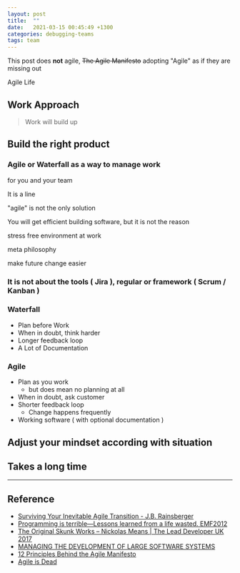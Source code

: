```yaml
---
layout: post
title:  ""
date:   2021-03-15 00:45:49 +1300
categories: debugging-teams
tags: team
---
```


This post does **not** agile,
~~The Agile Manifesto~~
adopting "Agile" as if they are missing out

Agile Life

## Work Approach

> Work will build up

## Build the right product

### Agile or Waterfall as a way to manage work

for you and your team

It is a line

"agile" is not the only solution

You will get efficient building software, but it is not the reason

stress free environment at work

meta philosophy

make future change easier

### It is not about the tools ( Jira ), regular  or framework ( Scrum / Kanban )

### Waterfall

- Plan before Work
- When in doubt, think harder
- Longer feedback loop
- A Lot of Documentation

### Agile

- Plan as you work
  - but does mean no planning at all
- When in doubt, ask customer
- Shorter feedback loop
  - Change happens frequently
- Working software ( with optional documentation )

## Adjust your mindset according with situation

## Takes a long time

---

## Reference

- [Surviving Your Inevitable Agile Transition - J.B. Rainsberger](https://www.youtube.com/watch?v=UQOmGiv7rUk)
- [Programming is terrible—Lessons learned from a life wasted. EMF2012](https://www.youtube.com/watch?v=csyL9EC0S0c&feature=emb_title)
- [The Original Skunk Works – Nickolas Means | The Lead Developer UK 2017](
https://youtu.be/pL3Yzjk5R4M)
- [MANAGING THE DEVELOPMENT OF LARGE SOFTWARE SYSTEMS](
https://leadinganswers.typepad.com/leading_answers/files/original_waterfall_paper_winston_royce.pdf)
- [12 Principles Behind the Agile Manifesto](https://www.agilealliance.org/agile101/12-principles-behind-the-agile-manifesto/)
- [Agile is Dead](https://youtu.be/a-BOSpxYJ9M)

